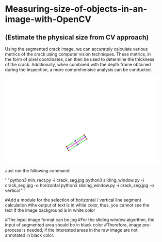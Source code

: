 # Measuring-size-of-objects-in-an-image-with-OpenCV
## (Estimate the physical size from CV approach)

Using the segmented crack image, we can accurately calculate various metrics of the crack using computer vision techniques.
These metrics, in the form of pixel coordinates, can then be used to determine the thickness of the crack.
Additionally, when combined with the depth frame obtained during the inspection, a more comprehensive analysis can be conducted.
 
![image](demo.jpg)

Just run the following command

'''
python3 min_rect.py -i crack_seg.jpg
python3 sliding_window.py -i crack_seg.jpg -o horizontal
python3 sliding_window.py -i crack_seg.jpg -o vertical
'''

#Add a module for the selection of horizontal / vertical line segment calculation
#the output of text is in white color, thus, you cannot see the text if the image background is in white color

#The input image format can be jpg
#For the sliding window algorithm, the input of segmented area should be in black color
#Therefore, image pre-process is needed, if the interested areas in the raw image are not annotated in black color.


